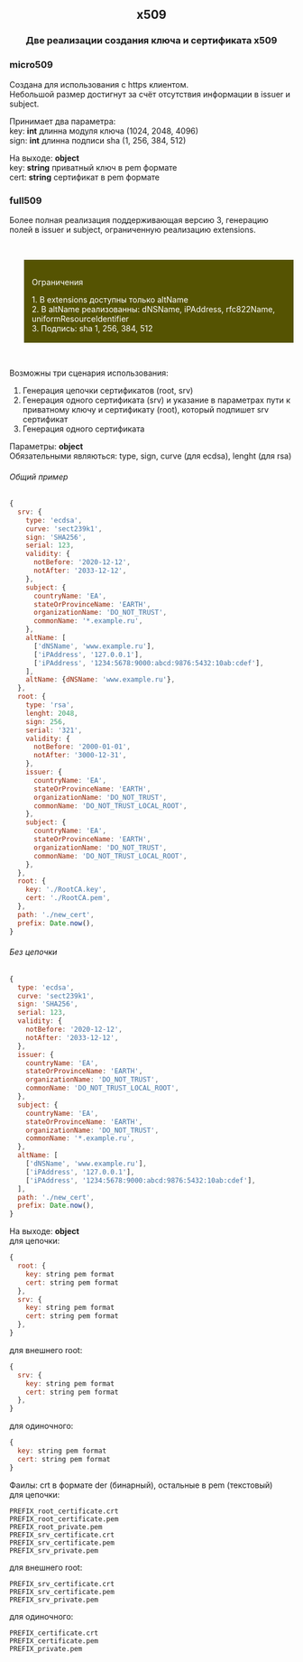 <div align=center><h2>x509</h2></div>

<div align=center><h3>Две реализации создания ключа и сертификата х509</h3></div>

### micro509
Создана для использования с https клиентом.\
Небольшой размер достигнут за счёт отсутствия информации в issuer и subject.

Принимает два параметра:\
key: <b>int</b> длинна модуля ключа (1024, 2048, 4096)\
sign: <b>int</b> длинна подписи sha (1, 256, 384, 512)

На выходе: <b>object</b>\
key:  <b>string</b> приватный ключ в pem формате\
cert: <b>string</b> сертификат в pem формате

### full509
Более полная реализация поддерживающая версию 3, генерацию полей в issuer и subject, ограниченную реализацию extensions.

<br>
<blockquote style="background:#555302; color: white">
  <br>
    <p>Ограничения</p>
    1. В extensions доступны только altName<br>
    2. В altName реализованны: dNSName, iPAddress, rfc822Name, uniformResourceIdentifier<br>
    3. Подпись: sha 1, 256, 384, 512
  <br><br>
</blockquote>
<br>

Возможны три сценария использования:

1. Генерация цепочки сертификатов (root, srv)
2. Генерация одного сертификата (srv) и указание в параметрах пути к приватному ключу и сертификату (root), который подпишет srv сертификат
3. Генерация одного сертификата

Параметры: <b>object</b>\
Обязательными являються: type, sign, curve (для ecdsa), lenght (для rsa)
###### Общий пример
```js
{
  srv: {
    type: 'ecdsa',
    curve: 'sect239k1',
    sign: 'SHA256',
    serial: 123,
    validity: {
      notBefore: '2020-12-12',
      notAfter: '2033-12-12',
    },
    subject: {
      countryName: 'EA',
      stateOrProvinceName: 'EARTH',
      organizationName: 'DO_NOT_TRUST', 
      commonName: '*.example.ru',
    },
    altName: [
      ['dNSName', 'www.example.ru'],
      ['iPAddress', '127.0.0.1'],
      ['iPAddress', '1234:5678:9000:abcd:9876:5432:10ab:cdef'],
    ],
    altName: {dNSName: 'www.example.ru'},
  },
  root: {
    type: 'rsa',
    lenght: 2048,
    sign: 256,
    serial: '321',
    validity: {
      notBefore: '2000-01-01',
      notAfter: '3000-12-31',
    },
    issuer: {
      countryName: 'EA',
      stateOrProvinceName: 'EARTH',
      organizationName: 'DO_NOT_TRUST', 
      commonName: 'DO_NOT_TRUST_LOCAL_ROOT',
    },
    subject: {
      countryName: 'EA',
      stateOrProvinceName: 'EARTH',
      organizationName: 'DO_NOT_TRUST', 
      commonName: 'DO_NOT_TRUST_LOCAL_ROOT',
    },
  },
  root: {
    key: './RootCA.key',
    cert: './RootCA.pem',
  },
  path: './new_cert',
  prefix: Date.now(),
}
```
###### Без цепочки
```js
{
  type: 'ecdsa',
  curve: 'sect239k1',
  sign: 'SHA256',
  serial: 123,
  validity: {
    notBefore: '2020-12-12',
    notAfter: '2033-12-12',
  },
  issuer: {
    countryName: 'EA',
    stateOrProvinceName: 'EARTH',
    organizationName: 'DO_NOT_TRUST', 
    commonName: 'DO_NOT_TRUST_LOCAL_ROOT',
  },
  subject: {
    countryName: 'EA',
    stateOrProvinceName: 'EARTH',
    organizationName: 'DO_NOT_TRUST', 
    commonName: '*.example.ru',
  },
  altName: [
    ['dNSName', 'www.example.ru'],
    ['iPAddress', '127.0.0.1'],
    ['iPAddress', '1234:5678:9000:abcd:9876:5432:10ab:cdef'],
  ],
  path: './new_cert',
  prefix: Date.now(),
}
```

На выходе: <b>object</b>\
для цепочки:
```js
{
  root: {
    key: string pem format
    cert: string pem format
  },
  srv: {
    key: string pem format
    cert: string pem format
  },
}
```
для внешнего root:
```js
{
  srv: {
    key: string pem format
    cert: string pem format
  },
}
```
для одиночного:
```js
{
  key: string pem format
  cert: string pem format
}
```

Фаилы:
crt в формате der (бинарный), остальные в pem (текстовый)\
для цепочки:
```
PREFIX_root_certificate.crt
PREFIX_root_certificate.pem
PREFIX_root_private.pem
PREFIX_srv_certificate.crt
PREFIX_srv_certificate.pem
PREFIX_srv_private.pem
```
для внешнего root:
```
PREFIX_srv_certificate.crt
PREFIX_srv_certificate.pem
PREFIX_srv_private.pem
```
для одиночного:
```
PREFIX_certificate.crt
PREFIX_certificate.pem
PREFIX_private.pem
```
